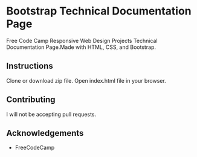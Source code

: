# Bootstrap Technical Documentation Page
Free Code Camp Responsive Web Design Projects Technical Documentation Page.Made with HTML, CSS, and Bootstrap.

## Instructions
Clone or download zip file. Open index.html file in your browser.

## Contributing
I will not be accepting pull requests.

## Acknowledgements 
* FreeCodeCamp 
